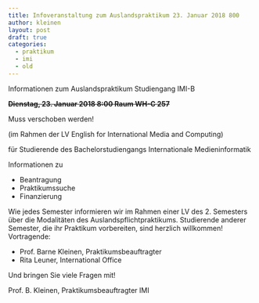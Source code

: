 ```yaml
---
title: Infoveranstaltung zum Auslandspraktikum 23. Januar 2018 800
author: kleinen
layout: post
draft: true
categories:
  - praktikum
  - imi
  - old
---
```



Informationen zum Auslandspraktikum Studiengang IMI-B

~~__Dienstag, 23. Januar 2018 8:00 Raum WH-C 257__~~

Muss verschoben werden!

(im Rahmen der LV English for International Media and Computing)

für Studierende des Bachelorstudiengangs Internationale Medieninformatik

Informationen zu
- Beantragung
- Praktikumssuche
- Finanzierung

Wie jedes Semester informieren wir im Rahmen einer LV des 2. Semesters über die Modalitäten des Auslandspflichtpraktikums. Studierende anderer Semester, die ihr Praktikum vorbereiten, sind herzlich willkommen! Vortragende:

- Prof. Barne Kleinen, Praktikumsbeauftragter
- Rita Leuner, International Office

Und bringen Sie viele Fragen mit!


Prof. B. Kleinen, Praktikumsbeauftragter IMI



